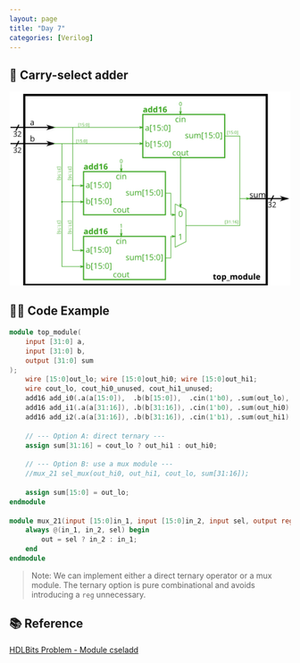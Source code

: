 ```yaml
---
layout: page
title: "Day 7"
categories: [Verilog]
---
```


## 📌 Carry-select adder
![alt text](../assets/Module_cseladd.png)

## 🧑‍💻 Code Example
```verilog
module top_module(
    input [31:0] a,
    input [31:0] b,
    output [31:0] sum
);
    wire [15:0]out_lo; wire [15:0]out_hi0; wire [15:0]out_hi1; 
    wire cout_lo, cout_hi0_unused, cout_hi1_unused;
    add16 add_i0(.a(a[15:0]),  .b(b[15:0]),  .cin(1'b0), .sum(out_lo), .cout(cout_lo));
    add16 add_i1(.a(a[31:16]), .b(b[31:16]), .cin(1'b0), .sum(out_hi0), .cout(cout_hi0_unused));
    add16 add_i2(.a(a[31:16]), .b(b[31:16]), .cin(1'b1), .sum(out_hi1), .cout(cout_hi1_unused));

    // --- Option A: direct ternary ---
    assign sum[31:16] = cout_lo ? out_hi1 : out_hi0;

    // --- Option B: use a mux module ---
    //mux_21 sel_mux(out_hi0, out_hi1, cout_lo, sum[31:16]);

    assign sum[15:0] = out_lo;
endmodule

module mux_21(input [15:0]in_1, input [15:0]in_2, input sel, output reg [15:0]out);
    always @(in_1, in_2, sel) begin
        out = sel ? in_2 : in_1;
    end 
endmodule
```
> Note: We can implement either a direct ternary operator or a mux module. The ternary option is pure combinational and avoids introducing a ```reg``` unnecessary.

## 📚 Reference
[HDLBits Problem - Module cseladd](https://hdlbits.01xz.net/wiki/Module_cseladd)
